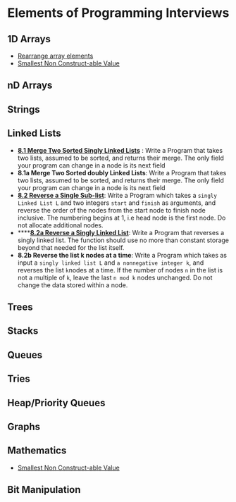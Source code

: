 # Elements of Programming Interviews

## 1D Arrays

* [Rearrange array elements](../problem-solutions/1d-array-problems/rearrange-array-elements.md)
* [Smallest Non Construct-able Value](../problem-solutions/mathematics-problems/smallest-non-construct-able-value.md)



## nD Arrays

## Strings

## Linked Lists

*  [**8.1 Merge Two Sorted Singly Linked Lists**](../problem-solutions/linked-list-problems/merge-2-sorted-linked-list.md) : Write a Program that takes two lists, assumed to be sorted, and returns their merge. The only field your program can change in a node is its next field
* **8.1a Merge Two Sorted doubly Linked Lists**:  Write a Program that takes two lists, assumed to be sorted, and returns their merge. The only field your program can change in a node is its next field
* [**8.2 Reverse a Single Sub-list**](../problem-solutions/linked-list-problems/reverse-a-linked-list-between-given-start-and-end-nodes.md): Write a Program which takes a `singly Linked List L` and two integers `start` and `finish`  as arguments, and reverse the order of the nodes from the start node to finish node inclusive. The numbering begins at 1, i.e head node is the first node. Do not allocate additional nodes.
* \*\*\*\*[**8.2a Reverse a Singly Linked List**](../problem-solutions/linked-list-problems/reverse-a-linked-list.md): Write a Program that reverses a singly linked list. The function should use no more than constant storage beyond that needed for the list itself. 
* **8.2b Reverse the list k nodes at a time**: Write a Program which takes as input a `singly linked list L` and `a nonnegative integer k`, and reverses the list `k`nodes at a time. If the number of nodes `n` in the list is not a multiple of `k`, leave the last `n mod k` nodes unchanged. Do not change the data stored within a node.



## Trees

## Stacks

## Queues

## Tries

## Heap/Priority Queues

## Graphs

## Mathematics

* [Smallest Non Construct-able Value](../problem-solutions/mathematics-problems/smallest-non-construct-able-value.md)

## Bit Manipulation



